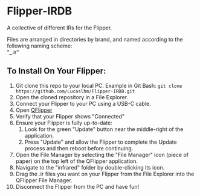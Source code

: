 # Flipper-IRDB

A collective of different IRs for the Flipper.  

Files are arranged in directories by brand, and named according to the following naming scheme:  
"<Brand>_<Model>.ir"  

## To Install On Your Flipper:  

1. Git clone this repo to your local PC. Example in Git Bash: `git clone https://github.com/Lucaslhm/Flipper-IRDB.git`
2. Open the cloned repository in a File Explorer.
3. Connect your Flipper to your PC using a USB-C cable.
4. Open [QFlipper](https://flipperzero.one/update)
5. Verify that your Flipper shows "Connected"
6. Ensure your Flipper is fully up-to-date:
    1. Look for the green "Update" button near the middle-right of the application.
    2. Press "Update" and allow the Flipper to complete the Update process and then reboot before continuing.
7. Open the File Manager by selecting the "File Manager" icon (piece of paper) on the top left of the QFlipper application.
8. Navigate to the "infrared" folder by double-clicking its icon.
9. Drag the .ir files you want on your Flipper from the File Explorer into the QFlipper File Manager.
10. Disconnect the Flipper from the PC and have fun!